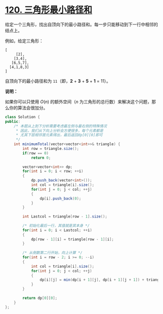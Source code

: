 # [120. 三角形最小路径和](https://leetcode-cn.com/problems/triangle/)

给定一个三角形，找出自顶向下的最小路径和。每一步只能移动到下一行中相邻的结点上。

例如，给定三角形：

```
[
     [2],
    [3,4],
   [6,5,7],
  [4,1,8,3]
]
```

自顶向下的最小路径和为 `11`（即，**2** + **3** + **5** + **1** = 11）。

**说明：**

如果你可以只使用 *O*(*n*) 的额外空间（*n* 为三角形的总行数）来解决这个问题，那么你的算法会很加分。



```java
class Solution {
public:
    /* 本题从上到下分析需要考虑最左侧与最右侧的特殊情况
     * 因此，我们从下向上分析会方便很多，每个元素都是
     * 尤其下层相邻首元素得出，最后返回dp[0][0]即可
     */
    int minimumTotal(vector<vector<int>>& triangle) {
        int row = triangle.size();
        if(row == 0)
            return 0;
        
        vector<vector<int>> dp;
        for(int i = 0; i < row; ++i)
        {
            dp.push_back(vector<int>());
            int col = triangle[i].size();
            for(int j = 0; j < col; ++j)
            {
                dp[i].push_back(0);
            }
        }
        
        int Lastcol = triangle[row - 1].size();
        
        /* 初始化最后一行，其值就是其本身 */
        for(int i = 0; i < Lastcol; ++i)
        {
            dp[row - 1][i] = triangle[row - 1][i];
        }
        
        /* 从倒数第二行开始，向上计算 */
        for(int i = row - 2; i >= 0; --i)
        {
            int col = triangle[i].size();
            for(int j = 0; j < col; ++j)
            {
                dp[i][j] = min(dp[i + 1][j], dp[i + 1][j + 1]) + triangle[i][j];
            }
        }
        
        return dp[0][0];
    }
};
```

